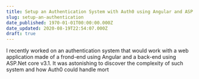 ```yaml
---
title: Setup an Authentication System with Auth0 using Angular and ASP.Net Core v3.1
slug: setup-an-authentication
date_published: 1970-01-01T00:00:00.000Z
date_updated: 2020-08-19T22:54:07.000Z
draft: true
---
```


I recently worked on an authentication system that would work with a web application made of a frond-end using Angular and a back-end using ASP.Net core v3.1. It was astonishing to discover the complexity of such system and how Auth0 could handle mort
